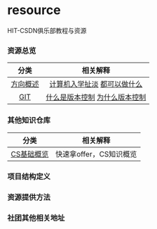 # resource
HIT-CSDN俱乐部教程与资源

### 资源总览

| 分类 | 相关解释 |
| :---: | :---: |
| [方向概述](./overall%20situation.md) |[计算机入学扯淡]() [都可以做什么]() |
| [GIT](Git/) | [什么是版本控制]() [为什么版本控制]() |

### 其他知识仓库

| 分类 | 相关解释 |
| :---: | :---: |
| [CS基础概览](https://github.com/xuelangZF/CS_Offer/tree/master) | 快速拿offer，CS知识概览 |

### 项目结构定义

### 资源提供方法

### 社团其他相关地址
